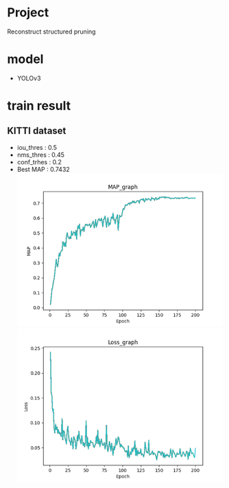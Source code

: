 # Project
Reconstruct structured pruning

# model
* YOLOv3

# train result
## KITTI dataset
* iou_thres : 0.5
* nms_thres : 0.45
* conf_trhes : 0.2
* Best MAP : 0.7432
![test_graph](/KITTI/train_result/original_1/graph/yolov3_test_MAP_graph_fold1.png)
![train_loss](/KITTI/train_result/original_1/graph/yolov3_train_loss_graph_fold1.png)
